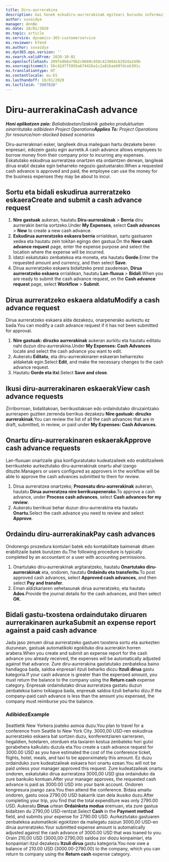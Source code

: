 ```yaml
---
title: Diru-aurrerakina
description: Gai honek eskudiru-aurrerakinak egiteari buruzko informazioa ematen du.
author: suvaidya
manager: AnnBe
ms.date: 10/01/2020
ms.topic: article
ms.service: dynamics-365-customerservice
ms.reviewer: kfend
ms.author: suvaidya
ms.dyn365.ops.version: ''
ms.search.validFrom: 2020-10-01
ms.openlocfilehash: 209fe0b8a79b2c0689c458c423664cb292da249b
ms.sourcegitcommit: 56c42d7f5995a674426a1c2a81bae897dceb391c
ms.translationtype: HT
ms.contentlocale: eu-ES
ms.lasthandoff: 10/01/2020
ms.locfileid: "3907828"
---
```

# <a name="cash-advance"></a><span data-ttu-id="65f07-103">Diru-aurrerakina</span><span class="sxs-lookup"><span data-stu-id="65f07-103">Cash advance</span></span>

<span data-ttu-id="65f07-104">_**Honi aplikatzen zaio:** Baliabideetan/Izakinik gabeko produktuetan oinarritutako adibideen Project Operations_</span><span class="sxs-lookup"><span data-stu-id="65f07-104">_**Applies To:** Project Operations for resource/non-stocked based scenarios_</span></span>

<span data-ttu-id="65f07-105">Diru-aurrerakinari esker, langileek dirua maileguan hartu dezakete beren enpresari, edozein gastu egin aurretik.</span><span class="sxs-lookup"><span data-stu-id="65f07-105">A cash advance allows employees to borrow money from their company prior to incurring any expenses.</span></span> <span data-ttu-id="65f07-106">Eskatutako eskudirua aurreratzea onartzen eta ordaintzen denean, langileak dirua erabil dezake egin beharreko negozio gastuetarako.</span><span class="sxs-lookup"><span data-stu-id="65f07-106">When a requested cash advance is approved and paid, the employee can use the money for the business expenses they may be about to incur.</span></span> 

## <a name="create-and-submit-a-cash-advance-request"></a><span data-ttu-id="65f07-107">Sortu eta bidali eskudirua aurreratzeko eskaera</span><span class="sxs-lookup"><span data-stu-id="65f07-107">Create and submit a cash advance request</span></span>

1. <span data-ttu-id="65f07-108">**Nire gastuak** aukeran, hautatu **Diru-aurrerakinak** > **Berria** diru aurrerakin berria sortzeko.</span><span class="sxs-lookup"><span data-stu-id="65f07-108">Under **My Expenses**, select **Cash advances** > **New** to create a new cash advance.</span></span> 
2. <span data-ttu-id="65f07-109">**Eskudirua aurreratzeko eskaera berria** orrialdean, sartu gastuaren xedea eta hautatu zein tokitan egingo den gastua.</span><span class="sxs-lookup"><span data-stu-id="65f07-109">On the **New cash advance request** page, enter the expense purpose and select the location where the expense will be incurred.</span></span>
3. <span data-ttu-id="65f07-110">Idatzi eskatutako zenbatekoa eta moneta, eta hautatu **Gorde**.</span><span class="sxs-lookup"><span data-stu-id="65f07-110">Enter the requested amount and currency, and then select **Save**.</span></span> 
4. <span data-ttu-id="65f07-111">Dirua aurreratzeko eskaera bidaltzeko prest zaudenean, **Dirua aurreratzeko eskaera** orrialdean, hautatu **Lan-fluxua** > **Bidali**.</span><span class="sxs-lookup"><span data-stu-id="65f07-111">When you are ready to submit the cash advance request, on the **Cash advance request** page, select **Workflow** > **Submit**.</span></span>

## <a name="modify-a-cash-advance-request"></a><span data-ttu-id="65f07-112">Dirua aurreratzeko eskaera aldatu</span><span class="sxs-lookup"><span data-stu-id="65f07-112">Modify a cash advance request</span></span>

<span data-ttu-id="65f07-113">Dirua aurreratzeko eskaera alda dezakezu, onarpenerako aurkeztu ez bada.</span><span class="sxs-lookup"><span data-stu-id="65f07-113">You can modify a cash advance request if it has not been submitted for approval.</span></span>

1. <span data-ttu-id="65f07-114">**Nire gastuak: diruzko aurrerakinak** aukeran aurkitu eta hautatu editatu nahi duzun diru-aurrerakina.</span><span class="sxs-lookup"><span data-stu-id="65f07-114">Under **My Expenses: Cash Advances** locate and select the cash advance you want to edit.</span></span>
2. <span data-ttu-id="65f07-115">Aukeratu **Editatu**, eta diru-aurrerakinaren eskaeran beharrezko aldaketak egin.</span><span class="sxs-lookup"><span data-stu-id="65f07-115">Select **Edit**, and make the necessary changes to the cash advance request.</span></span> 
3. <span data-ttu-id="65f07-116">Hautatu **Gorde eta itxi**.</span><span class="sxs-lookup"><span data-stu-id="65f07-116">Select **Save and close**.</span></span>


## <a name="view-cash-advance-requests"></a><span data-ttu-id="65f07-117">Ikusi diru-aurrerakinaren eskaerak</span><span class="sxs-lookup"><span data-stu-id="65f07-117">View cash advance requests</span></span>
<span data-ttu-id="65f07-118">Zirriborroan, bidalitakoan, berrikusitakoan edo ordaindutako diruzaintzako aurrerapen guztien zerrenda berrikus dezakezu **Nire gastuak: diruzko aurrerakinak**.</span><span class="sxs-lookup"><span data-stu-id="65f07-118">You can review the list of all the cash advances that are in draft, submitted, in review, or paid under **My Expenses: Cash Advances**.</span></span> 

## <a name="approve-cash-advance-requests"></a><span data-ttu-id="65f07-119">Onartu diru-aurrerakinaren eskaerak</span><span class="sxs-lookup"><span data-stu-id="65f07-119">Approve cash advance requests</span></span>

<span data-ttu-id="65f07-120">Lan-fluxuan onartzaile gisa konfiguratutako kudeatzaileek edo erabiltzaileek berrikusteko aurkeztutako diru-aurrerakinak onartu ahal izango dituzte.</span><span class="sxs-lookup"><span data-stu-id="65f07-120">Managers or users configured as approvers in the workflow will be able to approve the cash advances submitted to them for review.</span></span> 

1. <span data-ttu-id="65f07-121">Dirua aurreratzea onartzeko, **Prozesatu diru-aurrerakinak** aukeran, hautatu **Dirua aurreratzea nire berrikuspenerako**.</span><span class="sxs-lookup"><span data-stu-id="65f07-121">To approve a cash advance, under **Process cash advances**, select **Cash advances for my review**.</span></span>
2. <span data-ttu-id="65f07-122">Aukeratu berrikusi behar duzun diru-aurrerakina eta hautatu **Onartu**.</span><span class="sxs-lookup"><span data-stu-id="65f07-122">Select the cash advance you need to review and select **Approve**.</span></span>  

## <a name="pay-cash-advances"></a><span data-ttu-id="65f07-123">Ordaindu diru-aurrerakinak</span><span class="sxs-lookup"><span data-stu-id="65f07-123">Pay cash advances</span></span> 
<span data-ttu-id="65f07-124">Ondorengo prozedura kontulari batek edo kontabilitate baimenak dituen erabiltzaile batek burutzen du.</span><span class="sxs-lookup"><span data-stu-id="65f07-124">The following procedure is typically completed by an accountant or a user with accounting permissions.</span></span>

1. <span data-ttu-id="65f07-125">Onartutako diru-aurrerakinak argitaratzeko, hautatu **Onartutako diru-aurrerakinak** eta, ondoren, hautatu **Ordaindu eta transferitu**.</span><span class="sxs-lookup"><span data-stu-id="65f07-125">To post approved cash advances, select **Approved cash advances**, and then select **Pay and transfer**.</span></span>  
2. <span data-ttu-id="65f07-126">Eman aldizkariaren xehetasunak dirua aurreratzeko, eta hautatu **Ados**.</span><span class="sxs-lookup"><span data-stu-id="65f07-126">Provide the journal details for the cash advances, and then select **OK**.</span></span> 

## <a name="submit-an-expense-report-against-a-paid-cash-advance"></a><span data-ttu-id="65f07-127">Bidali gastu-txostena ordaindutako diruaren aurrerakinaren aurka</span><span class="sxs-lookup"><span data-stu-id="65f07-127">Submit an expense report against a paid cash advance</span></span> 

<span data-ttu-id="65f07-128">Jada jaso zenuen dirua aurreratzeko gastuen txostena sortu eta aurkezten duzunean, gastuak automatikoki egokituko dira aurrerakin horren arabera.</span><span class="sxs-lookup"><span data-stu-id="65f07-128">When you create and submit an expense report for the cash advance you already received, the expenses will be automatically adjusted against that advance.</span></span> <span data-ttu-id="65f07-129">Zure diru-aurrerakina gastatutako zenbatekoa baino handiagoa bada, saldoa enpresari itzuli beharko diozu **Itzuli dirua** gastu kategoria.</span><span class="sxs-lookup"><span data-stu-id="65f07-129">If your cash advance is greater than the expensed amount, you must return the balance to the company using the **Return cash** expense category.</span></span> <span data-ttu-id="65f07-130">Enpresak ordaindutako dirua aurreratzea gastatu duzun zenbatekoa baino txikiagoa bada, enpresak saldoa itzuli beharko dizu.</span><span class="sxs-lookup"><span data-stu-id="65f07-130">If the company-paid cash advance is less than the amount you expensed, the company must reimburse you the balance.</span></span> 

### <a name="example"></a><span data-ttu-id="65f07-131">Adibidez</span><span class="sxs-lookup"><span data-stu-id="65f07-131">Example</span></span>
<span data-ttu-id="65f07-132">Seattletik New Yorkera joateko asmoa duzu.</span><span class="sxs-lookup"><span data-stu-id="65f07-132">You plan to travel for a conference from Seattle to New York City.</span></span> <span data-ttu-id="65f07-133">3000,00 USD-ren eskudirua aurreratzeko eskaera bat sortzen duzu, konferentziaren sarreraren, hegaldien, hotelaren, otorduen eta taxiaren kostua zenbateko hori gutxi gorabehera kalkulatu duzula eta.</span><span class="sxs-lookup"><span data-stu-id="65f07-133">You create a cash advance request for 3000.00 USD as you have estimated the cost of the conference ticket, flights, hotel, meals, and taxi to be apporximately this amount.</span></span> <span data-ttu-id="65f07-134">Ez duzu ordainduko zure kudeatzaileak eskaera hori onartu ezean.</span><span class="sxs-lookup"><span data-stu-id="65f07-134">You will not be paid unless your manager approved this request.</span></span> <span data-ttu-id="65f07-135">Zure kudeatzaileak onartu ondoren, eskatutako dirua aurreratzea 3000,00 USD gisa ordainduko da zure bankuko kontuan.</span><span class="sxs-lookup"><span data-stu-id="65f07-135">After your manager approves, the requested cash advance is paid as 3000.00 USD into your bank account.</span></span> <span data-ttu-id="65f07-136">Ondoren kongresura joango zara.</span><span class="sxs-lookup"><span data-stu-id="65f07-136">You then attend the conference.</span></span> <span data-ttu-id="65f07-137">Bidaia amaitu ondoren, gastu osoa 2790,00 USD bakarrik izan dela ikusiko duzu.</span><span class="sxs-lookup"><span data-stu-id="65f07-137">After completing your trip, you find that the total expenditure was only 2790.00 USD.</span></span> <span data-ttu-id="65f07-138">Aukeratu **Dirua** urtean **Ordainketa modua** eremuan, eta zure gastua bidaltzen du 2790,00 USD-rentzat.</span><span class="sxs-lookup"><span data-stu-id="65f07-138">Select **Cash** in the **Payment method** field, and submits your expense for 2790.00 USD.</span></span> <span data-ttu-id="65f07-139">Aurkeztutako gastuaren zenbatekoa automatikoki egokitzen da mailegatu zaizun 3000,00 USD-en dirua aurreratzeko.</span><span class="sxs-lookup"><span data-stu-id="65f07-139">Your submitted expense amount is automatically adjusted against the cash advance of 3000.00 USD that was loaned to you.</span></span> <span data-ttu-id="65f07-140">Orain 210,00 USD (3000,00-2790,00) saldoa zor diozu konpainiari, eta konpainiari itzul dezakezu **Itzuli dirua** gastu kategoria.</span><span class="sxs-lookup"><span data-stu-id="65f07-140">You now owe a balance of 210.00 USD (3000.00-2790.00) to the company, which you can return to company using the **Return cash** expense category.</span></span> 
